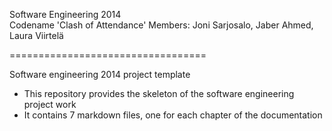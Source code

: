 Software Engineering 2014  
Codename 'Clash of Attendance'
Members: Joni Sarjosalo, Jaber Ahmed, Laura Viirtelä

==================================


Software engineering 2014 project template

* This repository provides the skeleton of the software engineering project work
* It contains 7 markdown files, one for each chapter of the documentation
